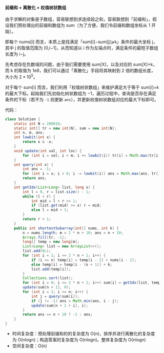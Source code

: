 ﻿#### [](https://leetcode.cn/problems/shortest-subarray-with-sum-at-least-k/solution/by-ac_oier-es0s//#前缀和-离散化-权值树状数组)前缀和 + 离散化 + 权值树状数组

由于求解的对象是子数组，容易联想到求连续段之和，容易联想到「前缀和」，假设我们预处理出的前缀和数组为 sum（为了方便，我们令前缀和数组坐标从 1 开始）。

即每个 nums[i] 而言，本质上是找满足「sum[i]−sum[j]⩾k」条件的最大坐标 j，其中 j 的取值范围为 [0,i−1]，从而知道以 i 作为左端点时，满足条件的最短子数组长度为 i−j。

先考虑存在负数域的问题，由于我们需要使用 sum[X]，以及对应的 sum[X]+k，而 k 的取值为 1e9，我们可以通过「离散化」手段将其映射到 2 倍的数组长度，大小为 $2\times10^5$。

对于每个 sum[i] 而言，我们利用「权值树状数组」来维护满足大于等于 sum[i]+k 的最大下标。起始我们先初始化树状数组为 −1，遍历过程中，查询是否存在满足条件的下标（若不为 `-1` 则更新 `ans`），并更新权值树状数组对应的最大下标即可。

代码：

```Java
class Solution {
    static int N = 200010;
    static int[] tr = new int[N], sum = new int[N];
    int n, m, ans;
    int lowbit(int x) {
        return x & -x;
    }
    void update(int val, int loc) {
        for (int i = val; i < m; i += lowbit(i)) tr[i] = Math.max(tr[i], loc);
    }
    int query(int x) {
        int ans = -1;
        for (int i = x; i > 0; i -= lowbit(i)) ans = Math.max(ans, tr[i]);
        return ans;
    }
    int getIdx(List<Long> list, long x) {
        int l = 0, r = list.size() - 1;
        while (l < r) {
            int mid = l + r >> 1;
            if (list.get(mid) >= x) r = mid;
            else l = mid + 1;
        }
        return r + 1;
    }
    public int shortestSubarray(int[] nums, int k) {
        n = nums.length; m = 2 * n + 10; ans = n + 10;
        Arrays.fill(tr, -1);
        long[] temp = new long[m];
        List<Long> list = new ArrayList<>();
        list.add(0L);
        for (int i = 1; i <= 2 * n + 1; i++) {
            if (i <= n) temp[i] = temp[i - 1] + nums[i - 1];
            else temp[i] = temp[i - (n + 1)] + k;
            list.add(temp[i]);
        }
        Collections.sort(list);
        for (int i = 0; i <= 2 * n + 1; i++) sum[i] = getIdx(list, temp[i]);
        update(sum[n + 1], 0);
        for (int i = 1; i <= n; i++) {
            int j = query(sum[i]);
            if (j != -1) ans = Math.min(ans, i - j);
            update(sum[n + 1 + i], i);
        }
        return ans == n + 10 ? -1 : ans;
    }
}
```

-   时间复杂度：预处理前缀和的的复杂度为 O(n)，排序并进行离散化的复杂度为 O(nlog⁡n)；构造答案的复杂度为 O(nlog⁡n)。整体复杂度为 O(nlog⁡n)
-   空间复杂度：O(n)
